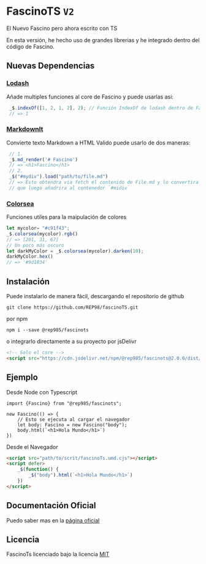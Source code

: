 # **FascinoTS `V2`**

El Nuevo Fascino pero ahora escrito con TS

En esta versión, he hecho uso de grandes librerias y he integrado dentro del código de Fascino.

## Nuevas Dependencias

### [**Lodash**](https://lodash.com)
 Añade multiples funciones al core de Fascino y puede usarlas asi:
```javascript
 _$.indexOf([1, 2, 1, 2], 2); // Función IndexOf de lodash dentro de Fascino
 // => 1
```
### [**MarkdownIt**](https://markdown-it.github.io)
  Convierte texto Markdown a HTML Valido puede usarlo de dos maneras:
```javascript
 // 1.
 _$.md_render('# Fascino')
 // => <h1>Fascino</h1>
 // 2.
 _$("#mydiv").load("path/to/file.md")
 // => Esto obtendra via fetch el contenido de File.md y lo convertira en HTML
 // que luego añadrira al contenedor `#midiv`
```
### [**Colorsea**](https://colorsea.js.org)

Funciones utiles para la maipulación de colores

```javascript
let mycolor= "#c91f43";
_$.colorsea(mycolor).rgb()
// => [201, 31, 67]
// Un poco más oscuro
let darkMyColor = _$.colorsea(mycolor).darken(10);
darkMyColor.hex()
// => '#9d1834'
```

## Instalación

Puede instalarlo de manera fácil, descargando el repositorio de github
```shell
git clone https://github.com/REP98/fascinoTS.git
```
por npm
```shell
npm i --save @rep985/fascinots
```
o integrarlo directamente a su proyecto por jsDelivr
```html
<!-- Solo el core -->
<script src="https://cdn.jsdelivr.net/npm/@rep985/fascinots@2.0.0/dist/fascino.umd.js"></script>
```

## Ejemplo

Desde Node con Typescript
```TS
import {Fascino} from "@rep985/fascinots";

new Fascino(() => {
    // Esto se ejecuta al cargar el navegador
    let body: Fascino = new Fascino("body");
    body.html(`<h1>Hola Mundo</h1>`)
})
```

Desde el Navegador
```HTML
<script src="path/to/scrit/fascinoTs.umd.cjs"></script>
<script defer>
    _$(function() {
        _$("body").html(`<h1>Hola Mundo</h1>`)
    })
</script>
```
## Documentación Oficial

Puedo saber mas en la [página oficial](https://rep98.github.io/fascinoTS)

## Licencia
FascinoTs licenciado bajo la licencia [MIT](LICENCES)
